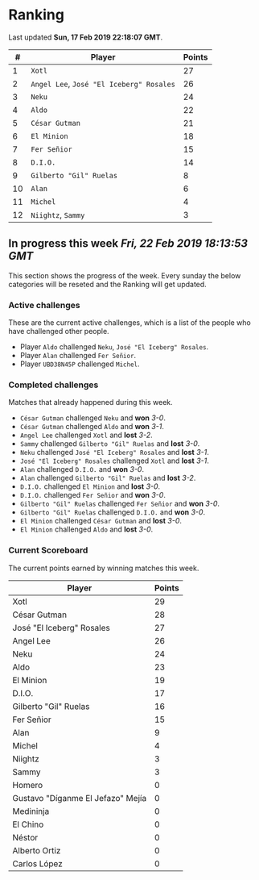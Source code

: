 # Ranking

Last updated **Sun, 17 Feb 2019 22:18:07 GMT**.

|#|Player|Points|
|---|---|---|
|1|`Xotl`|27|
|2|`Angel Lee`, `José "El Iceberg" Rosales`|26|
|3|`Neku`|24|
|4|`Aldo`|22|
|5|`César Gutman`|21|
|6|`El Minion`|18|
|7|`Fer Señior`|15|
|8|`D.I.O.`|14|
|9|`Gilberto "Gil" Ruelas`|8|
|10|`Alan`|6|
|11|`Michel`|4|
|12|`Niightz`, `Sammy`|3|

## In progress this week *Fri, 22 Feb 2019 18:13:53 GMT*
This section shows the progress of the week. Every sunday the below categories will be reseted and the Ranking will get updated.

### Active challenges
These are the current active challenges, which is a list of the people who have challenged other people.

* Player `Aldo` challenged `Neku`, `José "El Iceberg" Rosales`.
* Player `Alan` challenged `Fer Señior`.
* Player `UBD38N45P` challenged `Michel`.

### Completed challenges
Matches that already happened during this week.

* `César Gutman` challenged `Neku` and **won** *3-0*.
* `César Gutman` challenged `Aldo` and **won** *3-1*.
* `Angel Lee` challenged `Xotl` and **lost** *3-2*.
* `Sammy` challenged `Gilberto "Gil" Ruelas` and **lost** *3-0*.
* `Neku` challenged `José "El Iceberg" Rosales` and **lost** *3-1*.
* `José "El Iceberg" Rosales` challenged `Xotl` and **lost** *3-1*.
* `Alan` challenged `D.I.O.` and **won** *3-0*.
* `Alan` challenged `Gilberto "Gil" Ruelas` and **lost** *3-2*.
* `D.I.O.` challenged `El Minion` and **lost** *3-0*.
* `D.I.O.` challenged `Fer Señior` and **won** *3-0*.
* `Gilberto "Gil" Ruelas` challenged `Fer Señior` and **won** *3-0*.
* `Gilberto "Gil" Ruelas` challenged `D.I.O.` and **won** *3-0*.
* `El Minion` challenged `César Gutman` and **lost** *3-0*.
* `El Minion` challenged `Aldo` and **lost** *3-0*.

### Current Scoreboard
The current points earned by winning matches this week.

|Player|Points|
|---|---|
|Xotl|29|
|César Gutman|28|
|José "El Iceberg" Rosales|27|
|Angel Lee|26|
|Neku|24|
|Aldo|23|
|El Minion|19|
|D.I.O.|17|
|Gilberto "Gil" Ruelas|16|
|Fer Señior|15|
|Alan|9|
|Michel|4|
|Niightz|3|
|Sammy|3|
|Homero|0|
|Gustavo "Díganme El Jefazo" Mejía|0|
|Medininja|0|
|El Chino|0|
|Néstor|0|
|Alberto Ortiz|0|
|Carlos López|0|